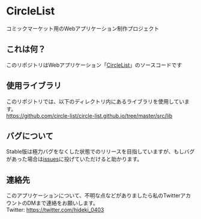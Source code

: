 # CircleList
コミックマーケット用のWebアプリケーション制作プロジェクト
## これは何？
このリポジトリはWebアプリケーション「[CircleList](https://circlelist.ga/)」のソースコードです  
## 使用ライブラリ
このリポジトリでは、以下のディレクトリ内にあるライブラリを使用しています。  
https://github.com/circle-list/circle-list.github.io/tree/master/src/lib  
## バグについて
Stable版は極力バグをなくした状態でのリリースを目指していますが、もしバグがあった場合は[issues](https://github.com/circle-list/circle-list.github.io/issues)に投げていただけると助かります。  
## 連絡先
このアプリケーションについて、不明な点などがありましたら私のTwitterアカウントのDMまで連絡をお願いします。  
Twitter: https://twitter.com/hideki_0403
